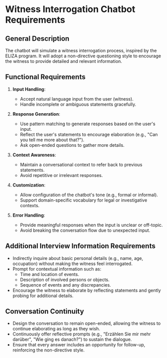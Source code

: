 # Witness Interrogation Chatbot Requirements

## General Description
The chatbot will simulate a witness interrogation process, inspired by the ELIZA program. It will adopt a non-directive questioning style to encourage the witness to provide detailed and relevant information.

## Functional Requirements
1. **Input Handling**:
   - Accept natural language input from the user (witness).
   - Handle incomplete or ambiguous statements gracefully.

2. **Response Generation**:
   - Use pattern matching to generate responses based on the user's input.
   - Reflect the user's statements to encourage elaboration (e.g., "Can you tell me more about that?").
   - Ask open-ended questions to gather more details.

3. **Context Awareness**:
   - Maintain a conversational context to refer back to previous statements.
   - Avoid repetitive or irrelevant responses.

4. **Customization**:
   - Allow configuration of the chatbot's tone (e.g., formal or informal).
   - Support domain-specific vocabulary for legal or investigative contexts.

5. **Error Handling**:
   - Provide meaningful responses when the input is unclear or off-topic.
   - Avoid breaking the conversation flow due to unexpected input.

## Additional Interview Information Requirements
- Indirectly inquire about basic personal details (e.g., name, age, occupation) without making the witness feel interrogated.
- Prompt for contextual information such as:
  - Time and location of events.
  - Description of involved persons or objects.
  - Sequence of events and any discrepancies.
- Encourage the witness to elaborate by reflecting statements and gently probing for additional details.

## Conversation Continuity
- Design the conversation to remain open-ended, allowing the witness to continue elaborating as long as they wish.
- Continuously offer reflective prompts (e.g., "Erzählen Sie mir mehr darüber", "Wie ging es danach?") to sustain the dialogue.
- Ensure that every answer includes an opportunity for follow-up, reinforcing the non-directive style.
